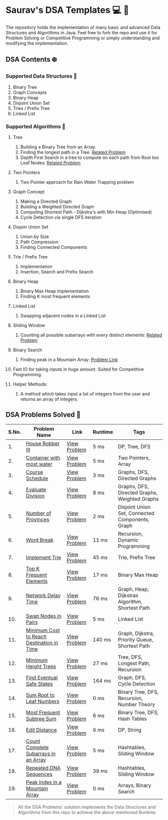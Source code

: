 # Saurav's DSA Templates :computer: :pushpin:

The repository holds the implementation of many basic and advanced Data Structures and Algorithms in Java. Feel free to fork the repo and use
it for Problem Solving or Competitive Programming or simply understanding and modifying the implementation.

## DSA Contents :snowflake:

### Supported Data Structures :tada:

1. Binary Tree
2. Graph Concepts
3. Binary Heap
4. Disjoint Union Set
5. Tries / Prefix Tree
6. Linked List

### Supported Algorithms :high_brightness:

1. Tree
    1. Building a Binary Tree from an Array.
    2. Finding the longest path in a Tree. [Related Problem](./Binary%20Tree/Minimum%20Height%20Trees/)
    3. Depth First Search in a tree to compute on each path from Root too Leaf Nodes. [Related Problem](./Binary%Tree/Sum%20Root%20To%20Leaf%20Numbers/)
  
2. Two Pointers
    1. Two Pointer approach for Rain Water Trapping problem 

3. Graph Concept
    1. Making a Directed Graph
    2. Building a Weighted Directed Graph
    3. Computing Shortest Path - Dijkstra's with Min Heap (Optimised)
    4. Cycle Detection via single DFS iteration

4. Disjoin Union Set
    1. Union by Size
    2. Path Compression
    3. Finding Connected Components

5. Trie / Prefix Tree
    1. Implementation
    2. Insertion, Search and Prefix Search

6. Binary Heap
    1. Binary Max Heap implementation
    2. Finding K most frequent elements

7. Linked List
    1. Swapping adjacent nodes in a Linked List

8. Sliding Window
    1. Counting all possible subarrays with every distinct elements: [Related Problem](./Sliding%20Window/Count%20Complete%20Subarrays%20in%20an%20Array/)

9. Binary Search
    1. Finding peak in a Mountain Array: [Problem Link](./Binary%20Search/Peak%20Index%20in%20a%20Mountain%20Array/)

10. Fast IO for taking inputs in huge amount. Suited for Competitive Programming.

11. Helper Methods:
    1. A method which takes input a list of integers from the user and returns an array of integers.


## DSA Problems Solved :dart:

| S.No. | Problem Name | Link | Runtime | Tags |
| ----- | ------------ | ---- | ------- | ---- |
| 1.    | [House Robber III](./Binary%20Tree/House%20Robber%203) | [View Problem](https://leetcode.com/problems/house-robber-iii/description/) | 5 ms | DP, Tree, DFS |
| 2.    | [Container with most water](./Two%20Pointers/Container%20With%20Most%20Water) | [View Problem](https://leetcode.com/problems/container-with-most-water/description/) | 5 ms | Two Pointers, Array |
| 3.    | [Course Schedule](./Graph%20Concept/Course%20Schedule/) | [View Problem](https://leetcode.com/problems/course-schedule/description/) | 3 ms | Graphs, DFS, Directed Graphs |
| 4.    | [Evaluate Division](./Graph%20Concept/Evaluate%20Division/) | [View Problem](https://leetcode.com/problems/evaluate-division/description/) | 8 ms | Graphs, DFS, Directed Graphs, Weighted Graphs |
| 5.    | [Number of Provinces](./Disjoint%20Sets/Number%20Of%20Provinces/) | [View Problem](https://leetcode.com/problems/number-of-provinces/description) | 2 ms | Disjoint Union Set, Connected Components, Graph |
| 6.    | [Word Break](./Dynamic%20Programming/Word%20Break/) | [View Problem](https://leetcode.com/problems/word-break/description/) | 11 ms | Recursion, Dynamic Programming |
| 7.    | [Implement Trie](./Trie/Implement%20Trie/) | [View Problem](https://leetcode.com/problems/implement-trie-prefix-tree/description/) | 45 ms | Trie, Prefix Tree |
| 8.    | [Top K Frequent Elements](./Binary%20Heap/Top%20K%20Frequent%20Elements/) | [View Problem](https://leetcode.com/problems/top-k-frequent-elements/description/) | 17 ms | Binary Max Heap |
| 9.    | [Network Delay Time](./Graph%20Concept/Network%20Delay%20Time/) | [View Problem](https://leetcode.com/problems/network-delay-time/description/) | 76 ms | Graph, Heap, Dijkstras Algorithm, Shortest Path |
| 10.    | [Swap Nodes in Pairs](./Linked%20List/Swap%20Nodes%20In%20Pairs/) | [View Problem](https://leetcode.com/problems/swap-nodes-in-pairs/description/) | 5 ms | Linked List |
| 11.    | [Minimum Cost to Reach Destination in Time](./Graph%20Concept/Minimum%20Cost%20to%20Reach%20Destination%20in%20Time/) | [View Problem](https://leetcode.com/problems/minimum-cost-to-reach-destination-in-time/description/) | 140 ms | Graph, Dijkstra, Priority Queue, Shortest Path |
| 12.    | [Minimum Height Trees](./Binary%20Tree/Minimum%20Height%20Trees/) | [View Problem](https://leetcode.com/problems/minimum-height-trees/description/) | 27 ms | Tree, DFS, Longest Path, Recursion |
| 13.    | [Find Eventual Safe States](./Graph%20Concept/Find%20Eventual%20Safe%20States/) | [View Problem](https://leetcode.com/problems/find-eventual-safe-states/description/) | 164 ms | Graph, DFS, Cycle Detection |
| 14.    | [Sum Root to Leaf Numbers](./Binary%20Tree/Sum%20Root%20to%20Leaf%20Numbers/) | [View Problem](https://leetcode.com/problems/sum-root-to-leaf-numbers/description/) | 0 ms | Binary Tree, DFS, Recursion, Number Theory |
| 15.    | [Most Frequent Subtree Sum](./Binary%20Tree/Most%20Frequent%20Subtree%20Sum/) | [View Problem](https://leetcode.com/problems/most-frequent-subtree-sum/description/) | 6 ms | Binary Tree, DFS, Hash Tables |
| 16.    | [Edit Distance](./Dynamic%20Programming/Edit%20Distance/) | [View Problem](https://leetcode.com/problems/edit-distance/description/) | 6 ms | DP, String |
| 17.    | [Count Complete Subarrays in an Array](./Sliding%20Window/Count%20Complete%20Subarrays%20in%20an%20Array/) | [View Problem](https://leetcode.com/problems/count-complete-subarrays-in-an-array/description/) | 5 ms | Hashtables, Sliding Window |
| 18.    | [Repeated DNA Sequences](./Sliding%20Window/Repeated%20Dna%20Sequences/) | [View Problem](https://leetcode.com/problems/repeated-dna-sequences/description/) | 39 ms | Hashtables, Sliding Window |
| 19.    | [Peak Index in a Mountain Array](./Binary%20Search/Peak%20Index%20in%20a%20Mountain%20Array/) | [View Problem](https://leetcode.com/problems/peak-index-in-a-mountain-array/description/) | 0 ms | Arrays, Binary Search |

> All the DSA Problems' solution implements the Data Structures and Algorithms from this repo to achieve the above mentioned Runtime.
